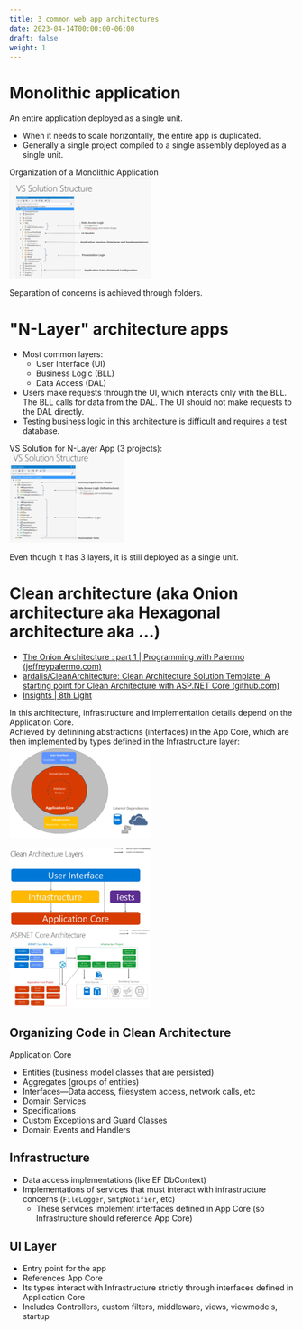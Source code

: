 ```yaml
---
title: 3 common web app architectures
date: 2023-04-14T00:00:00-06:00
draft: false
weight: 1
---
```


# Monolithic application
An entire application deployed as a single unit.
- When it needs to scale horizontally, the entire app is duplicated.
- Generally a single project compiled to a single assembly deployed as a single unit.

Organization of a Monolithic Application  
<img src="monolithic-app-folder-structure.png" width="50%" height="50%">

Separation of concerns is achieved through folders.

# "N-Layer" architecture apps
- Most common layers:
	- User Interface (UI)
	- Business Logic (BLL)
	- Data Access (DAL)
- Users make requests through the UI, which interacts only with the BLL.  The BLL calls for data from the DAL.  The UI should not make requests to the DAL directly. 
- Testing business logic in this architecture is difficult and requires a test database.

VS Solution for N-Layer App (3 projects):  
<img src="n-layer-app-folder-structure.png" width="40%" height="40%">

Even though it has 3 layers, it is still deployed as a single unit.

# Clean architecture (aka Onion architecture aka Hexagonal architecture aka …)
- [The Onion Architecture : part 1 | Programming with Palermo (jeffreypalermo.com)](https://jeffreypalermo.com/2008/07/the-onion-architecture-part-1/)
- [ardalis/CleanArchitecture: Clean Architecture Solution Template: A starting point for Clean Architecture with ASP.NET Core (github.com)](https://github.com/ardalis/cleanarchitecture)
- [Insights | 8th Light](https://www-origin.8thlight.com/insights)

In this architecture, infrastructure and implementation details depend on the Application Core.  
Achieved by definining abstractions (interfaces) in the App Core, which are then implemented by types defined in the Infrastructure layer:  
<img src="clean-architecture-1.png" width="50%" height="50%">  

<img src="clean-architecture-2.png" width="50%" height="50%">  

<img src="clean-architecture-3.png" width="50%" height="50%">

## Organizing Code in Clean Architecture
Application Core
- Entities (business model classes that are persisted)
- Aggregates (groups of entities)
- Interfaces—Data access, filesystem access, network calls, etc
- Domain Services
- Specifications
- Custom Exceptions and Guard Classes
- Domain Events and Handlers

## Infrastructure
- Data access implementations (like EF DbContext)
- Implementations of services that must interact with infrastructure concerns (`FileLogger`, `SmtpNotifier`, etc)
	- These services implement interfaces defined in App Core (so Infrastructure should reference App Core)

## UI Layer
- Entry point for the app
- References App Core
- Its types interact with Infrastructure strictly through interfaces defined in Application Core
- Includes Controllers, custom filters, middleware, views, viewmodels, startup
